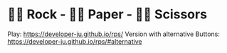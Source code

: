 # ✊🏻 Rock - ✋🏻 Paper - ✌🏻 Scissors

Play: https://developer-ju.github.io/rps/
Version with alternative Buttons: https://developer-ju.github.io/rps/#alternative
